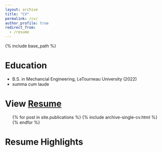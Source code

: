 ```yaml
---
layout: archive
title: "CV"
permalink: /cv/
author_profile: true
redirect_from:
  - /resume
---
```


{% include base_path %}

Education
======
* B.S. in Mechancial Engineering, LeTourneau University (2022)
* summa cum laude

View [Resume](camden-carroll.github.io/files/resume)
=====
<ul>{% for post in site.publications %}
    {% include archive-single-cv.html %}
  {% endfor %}</ul>

Resume Highlights
=====
  
